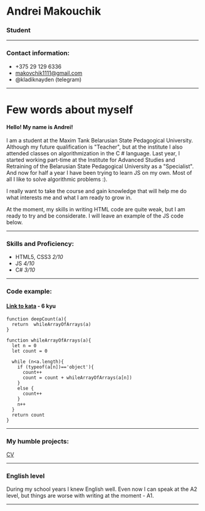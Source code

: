 # Andrei Makouchik
### Student
***
### Contact information:
* +375 29 129 6336 
* makovchik1111@gmail.com
* @kladiknayden (telegram)

---
# Few words about myself
#### Hello! My name is Andrei! 
I am a student at the Maxim Tank Belarusian State Pedagogical University. 
Although my future qualification is "Teacher", but at the institute I also attended classes on algorithmization in the C # language. 
Last year, I started working part-time at the Institute for Advanced Studies and Retraining of the Belarusian State Pedagogical University as a "Specialist". And now for half a year I have been trying to learn JS on my own. Most of all I like to solve algorithmic problems :). 

I really want to take the course and gain knowledge that will help me do what interests me and what I am ready to grow in.

At the moment, my skills in writing HTML code are quite weak, but I am ready to try and be considerate.
I will leave an example of the JS code below.

***

### Skills and Proficiency:
* HTML5, CSS3 _2/10_
* JS _4/10_
* C# _3/10_

***

### Code example:
#### [Link to kata](https://www.codewars.com/kata/array-deep-count) - 6 kyu
```
function deepCount(a){
  return  whileArrayOfArrays(a)
}

function whileArrayOfArrays(a){
  let n = 0
  let count = 0
  
  while (n<a.length){
    if (typeof(a[n])=='object'){
      count++
      count = count + whileArrayOfArrays(a[n])
    }  
    else {
      count++
    }
    n++
  }
  return count
}  
```

***

### My humble projects:

[CV](https://FandreyNord.github.io/rsschool-cv/cv)

***

### English level

During my school years I knew English well. Even now I can speak at the A2 level, but things are worse with writing at the moment - A1.

***





